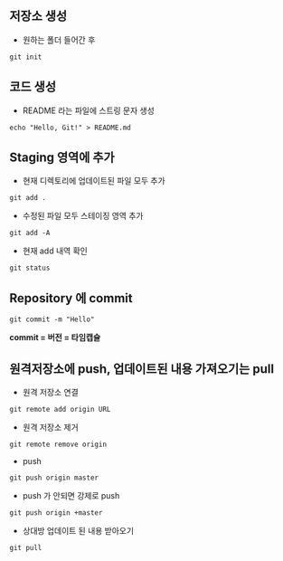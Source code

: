 ## 저장소 생성
 
- 원하는 폴더 들어간 후

```
git init
```

## 코드 생성

- README 라는 파일에 스트링 문자 생성

```
echo "Hello, Git!" > README.md
```

## Staging 영역에 추가

- 현재 디렉토리에 업데이트된 파일 모두 추가

```
git add .
```

- 수정된 파일 모두 스테이징 영역 추가

```
git add -A
```

- 현재 add 내역 확인

```
git status
```

## Repository 에 commit

```
git commit -m "Hello"
```
**commit = 버전 = 타임캡슐**

## 원격저장소에 push, 업데이트된 내용 가져오기는 pull

- 원격 저장소 연결

```
git remote add origin URL
```

- 원격 저장소 제거

```
git remote remove origin
```

- push

```
git push origin master
```

 - push 가 안되면 강제로 push
 
 ```
 git push origin +master
 ```

- 상대방 업데이트 된 내용 받아오기

```
git pull
```
